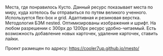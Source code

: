 Места, где понравилось Кусто.
Данный ресурс показывает места по миру, куда хотелось бы отправиться по путям великого ученного.
Используется flex-box и grid. Адаптивная и резиновая верстка. Методология БЭМ nested. Оптимизированы изображения и шрифт. На любом разрешении с 300px до 1200px ресурс удобно-читаемый. Есть возможность добавление новых карточек, удаление карточек, ставить лайки. 

Проект размещен по адресу:
https://cooler7up.github.io/mesto/